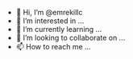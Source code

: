 - 👋 Hi, I’m @emrekillc
- 👀 I’m interested in ...
- 🌱 I’m currently learning ...
- 💞️ I’m looking to collaborate on ...
- 📫 How to reach me ...

<!---
emrekillc/emrekillc is a ✨ special ✨ repository because its `README.md` (this file) appears on your GitHub profile.
You can click the Preview link to take a look at your changes.
--->
